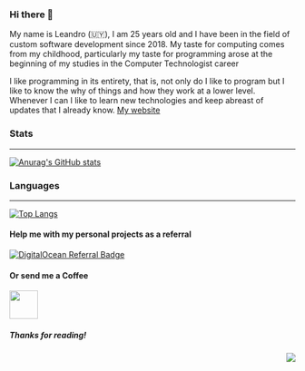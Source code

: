 ### Hi there 👋

My name is Leandro (🇺🇾), I am 25 years old and I have been in the field of custom software development since 2018. My taste for computing comes from my childhood, particularly my taste for programming arose at the beginning of my studies in the Computer Technologist career

I like programming in its entirety, that is, not only do I like to program but I like to know the why of things and how they work at a lower level. Whenever I can I like to learn new technologies and keep abreast of updates that I already know. [My website](http://leandrocurbelo.uy)

### Stats
-----

[![Anurag's GitHub stats](https://github-readme-stats.vercel.app/api?username=curbe8&show_icons=true&&title_color=DB3D13&icon_color=DB3D13&bg_color=222&text_color=FFF&hide_border=true)](https://github.com/anuraghazra/github-readme-stats)

### Languages
-----

[![Top Langs](https://github-readme-stats.vercel.app/api/top-langs/?username=curbe8&layout=compact&title_color=DB3D13&icon_color=DB3D13&bg_color=222&text_color=eee&hide_border=true)](https://github.com/anuraghazra/github-readme-stats)

#### Help me with my personal projects as a referral
      
[![DigitalOcean Referral Badge](https://web-platforms.sfo2.digitaloceanspaces.com/WWW/Badge%202.svg)](https://www.digitalocean.com/?refcode=f298b8ffab67&utm_campaign=Referral_Invite&utm_medium=Referral_Program&utm_source=badge)

#### Or send me a Coffee

[<img src="https://user-images.githubusercontent.com/31408207/165632621-6c730b7c-eecc-4423-94bd-91038753c543.png" data-canonical-src="https://user-images.githubusercontent.com/31408207/165632621-6c730b7c-eecc-4423-94bd-91038753c543.png" width="50" height="50" />](https://ko-fi.com/curbe8)

##### Thanks for reading!

<div align="right">
  <img src="https://smallcounter.com/count.php?c_style=6&id=8815" data-canonical-src="https://smallcounter.com/count.php?c_style=6&id=8815" />
</div>
